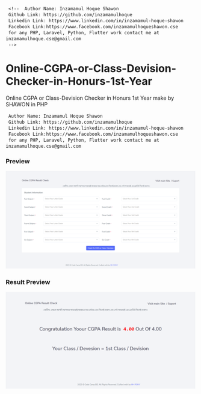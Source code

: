 
     <!--  Author Name: Inzamamul Hoque Shawon
     Github Link: https://github.com/inzamamulhoque
     Linkedin Link: https://www.linkedin.com/in/inzamamul-hoque-shawon
     Facebook Link:https://www.facebook.com/inzamamulhoqueshawon.cse
     for any PHP, Laravel, Python, Flutter work contact me at inzamamulhoque.cse@gmail.com 
     -->  


# Online-CGPA-or-Class-Devision-Checker-in-Honurs-1st-Year
Online CGPA or Class-Devision Checker in Honurs 1st Year make by SHAWON in PHP


     Author Name: Inzamamul Hoque Shawon
     Github Link: https://github.com/inzamamulhoque
     Linkedin Link: https://www.linkedin.com/in/inzamamul-hoque-shawon
     Facebook Link:https://www.facebook.com/inzamamulhoqueshawon.cse
     for any PHP, Laravel, Python, Flutter work contact me at inzamamulhoque.cse@gmail.com 
      

### Preview

<img src="frontend.png">


### Result Preview
<img src="result.png">